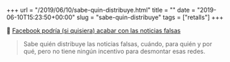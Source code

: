 +++
url = "/2019/06/10/sabe-quin-distribuye.html"
title = ""
date = "2019-06-10T15:23:50+00:00"
slug = "sabe-quin-distribuye"
tags = ["retalls"]
+++

📎 [Facebook podría (si quisiera) acabar con las noticias falsas](https://www.eldiario.es/tecnologia/Facebook-demostro-acabar-noticias-falsas_0_907459915.html)

> Sabe quién distribuye las noticias falsas, cuándo, para quién y por qué, pero no tiene ningún incentivo para desmontar esas redes.